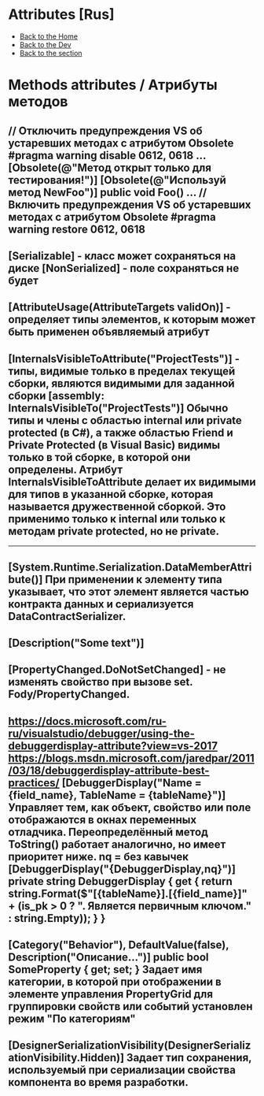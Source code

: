 # Attributes [Rus]

- [Back to the Home](../../README.md)
- [Back to the Dev](../README.md)
- [Back to the section](README.md)

Methods attributes / Атрибуты методов
========================================================================================================================
// Отключить предупреждения VS об устаревших методах с атрибутом Obsolete
#pragma warning disable 0612, 0618
...
[Obsolete(@"Метод открыт только для тестирования!")]
[Obsolete(@"Используй метод NewFoo")]
public void Foo()
...
// Включить предупреждения VS об устаревших методах с атрибутом Obsolete
#pragma warning restore 0612, 0618
------------------------------------------------------------------------------------------------------------------------
[Serializable] - класс может сохраняться на диске
[NonSerialized] - поле сохраняться не будет
------------------------------------------------------------------------------------------------------------------------
[AttributeUsage(AttributeTargets validOn)] - определяет типы элементов, к которым может быть применен объявляемый атрибут
------------------------------------------------------------------------------------------------------------------------
[InternalsVisibleToAttribute("ProjectTests")] - типы, видимые только в пределах текущей сборки, являются видимыми для заданной сборки
[assembly: InternalsVisibleTo("ProjectTests")]
Обычно типы и члены с областью internal или private protected (в C#), а также областью Friend и Private Protected (в Visual Basic) видимы только в той сборке, 
в которой они определены. Атрибут InternalsVisibleToAttribute делает их видимыми для типов в указанной сборке, которая называется дружественной сборкой. 
Это применимо только к internal или только к методам private protected, но не private.
------------------------------------------------------------------------------------------------------------------------
------------------------------------------------------------------------------------------------------------------------
[System.Runtime.Serialization.DataMemberAttribute()]
При применении к элементу типа указывает, что этот элемент является частью контракта данных и сериализуется DataContractSerializer.
------------------------------------------------------------------------------------------------------------------------
[Description("Some text")]
------------------------------------------------------------------------------------------------------------------------
[PropertyChanged.DoNotSetChanged] - не изменять свойство при вызове set. Fody/PropertyChanged.
------------------------------------------------------------------------------------------------------------------------
https://docs.microsoft.com/ru-ru/visualstudio/debugger/using-the-debuggerdisplay-attribute?view=vs-2017
https://blogs.msdn.microsoft.com/jaredpar/2011/03/18/debuggerdisplay-attribute-best-practices/
[DebuggerDisplay("Name = {field_name}, TableName = {tableName}")]
Управляет тем, как объект, свойство или поле отображаются в окнах переменных отладчика.
Переопределённый метод ToString() работает аналогично, но имеет приоритет ниже.
nq = без кавычек
[DebuggerDisplay("{DebuggerDisplay,nq}")]
private string DebuggerDisplay
{
	get {
		return string.Format($"[{tableName}].[{field_name}]" + 
		(is_pk > 0 ? ". Является первичным ключом." : string.Empty));
	}
}
------------------------------------------------------------------------------------------------------------------------
[Category("Behavior"), DefaultValue(false), Description("Описание...")]
public bool SomeProperty { get; set; }
Задает имя категории, в которой при отображении в элементе управления PropertyGrid для группировки свойств или событий установлен режим "По категориям"
------------------------------------------------------------------------------------------------------------------------
[DesignerSerializationVisibility(DesignerSerializationVisibility.Hidden)]
Задает тип сохранения, используемый при сериализации свойства компонента во время разработки.
------------------------------------------------------------------------------------------------------------------------
